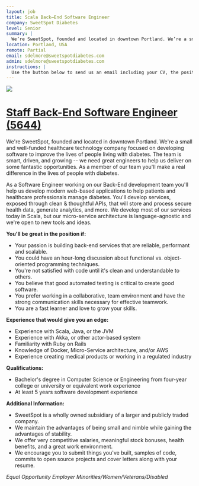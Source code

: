```yaml
---
layout: job
title: Scala Back–End Software Engineer
company: SweetSpot Diabetes
level: Senior
summary: |
  We’re SweetSpot, founded and located in downtown Portland. We’re a small and well-funded healthcare technology company focused on developing software to improve the lives of people living with diabetes. The team is smart, driven, and growing – we need great engineers to help us deliver on some fantastic opportunities. As a member of our team you’ll make a real difference in the lives of people with diabetes.
location: Portland, USA
remote: Partial
email: sdelmore@sweetspotdiabetes.com
admin: sdelmore@sweetspotdiabetes.com
instructions: |
  Use the button below to send us an email including your CV, the position you're applying for, and anything else you might want to say.
---
```


<!-- break -->


![][1]

# [Staff Back-End Software Engineer (5644)](https://career4.successfactors.com/career?career_ns=job_listing&company=Dexcom&navBarLevel=JOB_SEARCH&rcm_site_locale=en_US&career_job_req_id=5644&selected_lang=en_US&jobAlertController_jobAlertId=&jobAlertController_jobAlertName=&_s.crb=l2Wijy1TWZgVsUkDP0XKL2jaLxc= "Permalink to Staff Back-End Software Engineer (5644)")

We're SweetSpot, founded and located in downtown Portland. We're a small and well-funded healthcare technology company focused on developing software to improve the lives of people living with diabetes. The team is smart, driven, and growing -- we need great engineers to help us deliver on some fantastic opportunities. As a member of our team you'll make a real difference in the lives of people with diabetes.

As a Software Engineer working on our Back-End development team you'll help us develop modern web-based applications to help patients and healthcare professionals manage diabetes.  You'll develop services, exposed through clean & thoughtful APIs, that will store and process secure health data, generate analytics, and more.  We develop most of our services today in Scala, but our micro-service architecture is language-agnostic and we're open to new tools and ideas.

**You'll be great in the position if:**

* Your passion is building back-end services that are reliable, performant and scalable.
* You could have an hour-long discussion about functional vs. object-oriented programming techniques.
* You're not satisfied with code until it's clean and understandable to others.
* You believe that good automated testing is critical to create good software.
* You prefer working in a collaborative, team environment and have the strong communication skills necessary for effective teamwork.
* You are a fast learner and love to grow your skills.

**Experience that would give you an edge:**

* Experience with Scala, Java, or the JVM
* Experience with Akka, or other actor-based system
* Familiarity with Ruby on Rails
* Knowledge of Docker, Micro-Service architecture, and/or AWS
* Experience creating medical products or working in a regulated industry

**Qualifications:**

* Bachelor's degree in Computer Science or Engineering from four-year college or university or equivalent work experience
* At least 5 years software development experience

**Additional Information:**

* SweetSpot is a wholly owned subsidiary of a larger and publicly traded company.
* We maintain the advantages of being small and nimble while gaining the advantages of stability.
* We offer very competitive salaries, meaningful stock bonuses, health benefits, and a great work environment.
* We encourage you to submit things you've built, samples of code, commits to open source projects and cover letters along with your resume.

_Equal Opportunity Employer Minorities/Women/Veterans/Disabled_

[1]: http://www.dexcom.com/sites/all/modules/custom/dexcom_mainmenu/images/logo-dexcom.png
